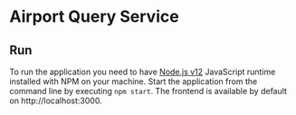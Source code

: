 # Airport Query Service

## Run

To run the application you need to have [Node.js v12](https://nodejs.org/) JavaScript runtime installed with NPM on 
your 
machine.
Start the application from the command line by executing `npm start`. The frontend is available by default on 
http://localhost:3000.
